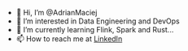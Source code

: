 - 👋 Hi, I’m @AdrianMaciej
- 👀 I’m interested in Data Engineering and DevOps
- 🌱 I’m currently learning Flink, Spark and Rust...
- 📫 How to reach me at <a href=https://www.linkedin.com/in/adrianmaciej/>LinkedIn</a>

<!---
AdrianMaciej/AdrianMaciej is a ✨ special ✨ repository because its `README.md` (this file) appears on your GitHub profile.
You can click the Preview link to take a look at your changes.
--->
